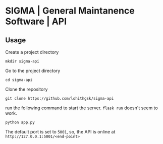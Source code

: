 # SIGMA | General Maintanence Software | API

## Usage
Create a project directory
```
mkdir sigma-api
```
Go to the project directory
```
cd sigma-api
```
Clone the repository
```
git clone https://github.com/lohithgsk/sigma-api
```
run the following command to start the server. ``` flask run ``` doesn't seem to work.
```
python app.py
```
The default port is set to ``` 5001 ```, so, the API is online at ``` http://127.0.0.1:5001/<end-point> ```
